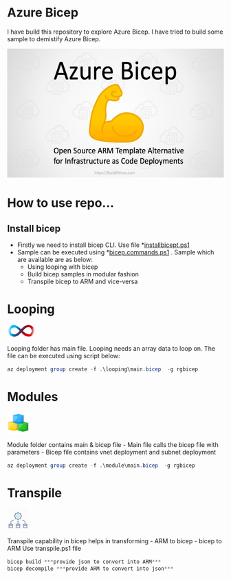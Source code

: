 # Azure Bicep
I have build this repository to explore Azure Bicep. I have tried to build some sample to demistify Azure Bicep.

<img src="https://github.com/khanasif1/azure-bicep/blob/main/image/bicep.jpg" alt="bicep" height="300">

# How to use repo...

## Install bicep

- Firstly we need to install bicep CLI. Use file *[installbicept.ps1](https://github.com/khanasif1/azure-bicep/blob/main/installbicept.ps1)
- Sample can be executed using  *[bicep.commands.ps1](https://github.com/khanasif1/azure-bicep/blob/main/bicep.commands.ps1) . Sample which are available are as below:
  - Using looping with bicep
  - Build bicep samples in modular fashion
  - Transpile bicep to ARM and vice-versa


# Looping
<img src="https://github.com/khanasif1/azure-bicep/blob/main/image/looping.png" alt="loop" height="30">

Looping folder has main file. Looping needs an array data to loop on. The file can be executed using script below:
```powershell
az deployment group create -f .\looping\main.bicep  -g rgbicep
```

# Modules
<img src="https://github.com/khanasif1/azure-bicep/blob/main/image/module.png" alt="loop" height="50">

Module folder contains main & bicep file
    - Main file calls the bicep file with parameters
    - Bicep file contains vnet deployment and subnet deployment
```powershell
az deployment group create -f .\module\main.bicep  -g rgbicep
```
# Transpile
<img src="https://github.com/khanasif1/azure-bicep/blob/main/image/transpile.png" alt="loop" height="50">

Transpile capability in bicep helps in transforming 
    - ARM to bicep
    - bicep to ARM
Use transpile.ps1 file

```powershell
bicep build ***provide json to convert into ARM*** 
bicep decompile ***provide ARM to convert into json***
```